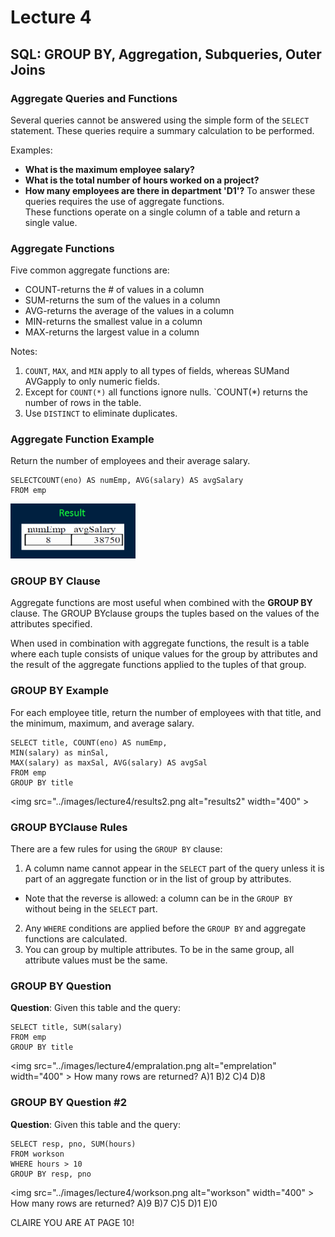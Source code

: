# Lecture 4

## SQL: GROUP BY, Aggregation, Subqueries, Outer Joins

### Aggregate Queries and Functions
Several queries cannot be answered using the simple form of the `SELECT` statement. These queries require a summary calculation to be performed. 

Examples:
- **What is the maximum employee salary?**
- **What is the total number of hours worked on a project?**
- **How many employees are there in department 'D1'?**
To answer these queries requires the use of aggregate functions.  
These functions operate on a single column of a table and return a single value.


### Aggregate Functions
Five common aggregate functions are:
- COUNT-returns the # of values in a column
- SUM-returns the sum of the values in a column
- AVG-returns the average of the values in a column
- MIN-returns the smallest value in a column
- MAX-returns the largest value in a column

Notes:
1) `COUNT`, `MAX`, and `MIN` apply to all types of fields, whereas SUMand AVGapply to only numeric fields.
2) Except for `COUNT(*)` all functions ignore nulls. `COUNT(*) returns the number of rows in the table.
3) Use `DISTINCT` to eliminate duplicates.

### Aggregate Function Example
Return the number of employees and their average salary.
```
SELECTCOUNT(eno) AS numEmp, AVG(salary) AS avgSalary
FROM emp
```
<img src="../images/lecture4/results1.png" alt="results1" width="200" >

### GROUP BY Clause
Aggregate functions are most useful when combined with the **GROUP BY** clause. The GROUP BYclause groups the tuples based on the values of the attributes specified.

When used in combination with aggregate functions, the result is a table where each tuple consists of unique values for the group by attributes and the result of the aggregate functions applied to the tuples of that group.

### GROUP BY Example
For each employee title, return the number of employees with that title, and the minimum, maximum, and average salary.
```
SELECT title, COUNT(eno) AS numEmp,
MIN(salary) as minSal,
MAX(salary) as maxSal, AVG(salary) AS avgSal
FROM emp
GROUP BY title
```
<img src="../images/lecture4/results2.png alt="results2" width="400" >


### GROUP BYClause Rules
There are a few rules for using the `GROUP BY` clause:
1) A column name cannot appear in the `SELECT` part of the query unless it is part of an aggregate function or in the list of group by attributes.
  - Note that the reverse is allowed: a column can be in the `GROUP BY` without being in the `SELECT` part.
2) Any `WHERE` conditions are applied before the `GROUP BY` and aggregate functions are calculated.
3) You can group by multiple attributes. To be in the same group, all attribute values must be the same.


### GROUP BY Question
**Question**: Given this table and the query:
```
SELECT title, SUM(salary)
FROM emp
GROUP BY title
```
<img src="../images/lecture4/empralation.png alt="emprelation" width="400" >
How many rows are returned?
A)1 B)2 C)4 D)8

### GROUP BY Question #2
**Question**: Given this table and the query:
```
SELECT resp, pno, SUM(hours)
FROM workson
WHERE hours > 10
GROUP BY resp, pno
```
<img src="../images/lecture4/workson.png alt="workson" width="400" >
How many rows are returned?
A)9 B)7 C)5 D)1 E)0

CLAIRE YOU ARE AT PAGE 10!

